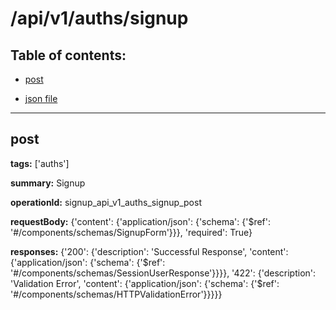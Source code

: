 # /api/v1/auths/signup

## Table of contents:
- [post](#post)

- [json file](./_api_v1_auths_signup.json)

---
<a name="post"></a>
## post

**tags:** ['auths']

**summary:** Signup

**operationId:** signup_api_v1_auths_signup_post

**requestBody:** {'content': {'application/json': {'schema': {'$ref': '#/components/schemas/SignupForm'}}}, 'required': True}

**responses:** {'200': {'description': 'Successful Response', 'content': {'application/json': {'schema': {'$ref': '#/components/schemas/SessionUserResponse'}}}}, '422': {'description': 'Validation Error', 'content': {'application/json': {'schema': {'$ref': '#/components/schemas/HTTPValidationError'}}}}}

